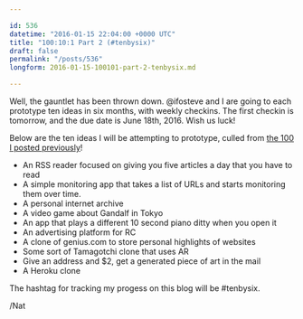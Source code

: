 ```yaml
---

id: 536
datetime: "2016-01-15 22:04:00 +0000 UTC"
title: "100:10:1 Part 2 (#tenbysix)"
draft: false
permalink: "/posts/536"
longform: 2016-01-15-100101-part-2-tenbysix.md

---
```


Well, the gauntlet has been thrown down. @ifosteve and I are going to each prototype ten ideas in six months, with weekly checkins. The first checkin is tomorrow, and the due date is June 18th, 2016. Wish us luck!

Below are the ten ideas I will be attempting to prototype, culled from [the 100 I posted previously](https://writing.natwelch.com/post/535)!

 * An RSS reader focused on giving you five articles a day that you have to read
 * A simple monitoring app that takes a list of URLs and starts monitoring them over time.
 * A personal internet archive
 * A video game about Gandalf in Tokyo
 * An app that plays a different 10 second piano ditty when you open it
 * An advertising platform for RC
 * A clone of genius.com to store personal highlights of websites
 * Some sort of Tamagotchi clone that uses AR
 * Give an address and $2, get a generated piece of art in the mail
 * A Heroku clone

The hashtag for tracking my progess on this blog will be #tenbysix.

/Nat

